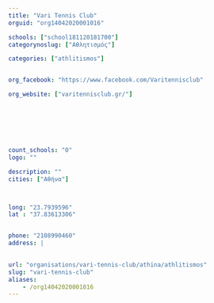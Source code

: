 ```yaml
---
title: "Vari Tennis Club"
orguid: "org14042020001016"

schools: ["school181120181700"]
categorynoslug: ["Αθλητισμός"]

categories: ["athlitismos"]


org_facebook: "https://www.facebook.com/Varitennisclub"

org_website: ["varitennisclub.gr/"]







count_schools: "0"
logo: ""

description: ""
cities: ["Αθήνα"]



long: "23.7939596"
lat : "37.83613306"


phone: "2108990460"
address: |
    

url: "organisations/vari-tennis-club/athina/athlitismos"
slug: "vari-tennis-club"
aliases:
    - /org14042020001016
---
```



